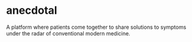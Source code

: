 # anecdotal
A platform where patients come together to share solutions to symptoms under the radar of conventional modern medicine.
